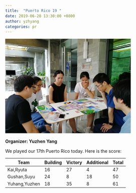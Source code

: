 ```yaml
---
title:  "Puerto Rico 19 "
date: 2019-06-28 13:30:00 +0800
author: yzhyang
categories: pr
---
```

<a href="/images/pr_20190628.jpg">
<img src="/images/pr_20190628.jpg" width="400"/>
</a>

**Organizer: Yuzhen Yang** 

We played our 17th Puerto Rico today. Here is the score: 

| Team                | Building | Victory | Additional | Total |
| --------------------| -------- | ------- | ---------- | ----- |
| Kai,Ryuta           | 16       | 27       | 4          | 47   |
| Gushan,Suyu         | 24       | 8       | 18          | 50   |
| Yuhang,Yuzhen       | 18       | 35      | 8           | 61   |
